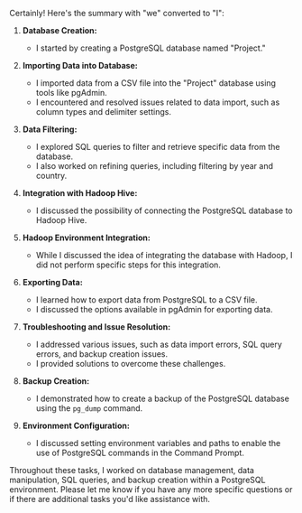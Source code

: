 Certainly! Here's the summary with "we" converted to "I":

1. **Database Creation:**
   - I started by creating a PostgreSQL database named "Project."

2. **Importing Data into Database:**
   - I imported data from a CSV file into the "Project" database using tools like pgAdmin.
   - I encountered and resolved issues related to data import, such as column types and delimiter settings.

3. **Data Filtering:**
   - I explored SQL queries to filter and retrieve specific data from the database.
   - I also worked on refining queries, including filtering by year and country.

4. **Integration with Hadoop Hive:**
   - I discussed the possibility of connecting the PostgreSQL database to Hadoop Hive.

5. **Hadoop Environment Integration:**
   - While I discussed the idea of integrating the database with Hadoop, I did not perform specific steps for this integration.

6. **Exporting Data:**
   - I learned how to export data from PostgreSQL to a CSV file.
   - I discussed the options available in pgAdmin for exporting data.

7. **Troubleshooting and Issue Resolution:**
   - I addressed various issues, such as data import errors, SQL query errors, and backup creation issues.
   - I provided solutions to overcome these challenges.

8. **Backup Creation:**
   - I demonstrated how to create a backup of the PostgreSQL database using the `pg_dump` command.

9. **Environment Configuration:**
   - I discussed setting environment variables and paths to enable the use of PostgreSQL commands in the Command Prompt.

Throughout these tasks, I worked on database management, data manipulation, SQL queries, and backup creation within a PostgreSQL environment. Please let me know if you have any more specific questions or if there are additional tasks you'd like assistance with.
